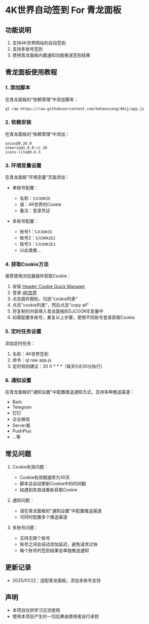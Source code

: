 # 4K世界自动签到 For 青龙面板

## 功能说明

1. 支持4K世界网站的自动签到
2. 支持多账号签到
3. 使用青龙面板内置通知功能推送签到结果

## 青龙面板使用教程

### 1. 添加脚本
在青龙面板的"依赖管理"中添加脚本：
```bash
ql raw https://raw.githubusercontent.com/mahaoxiong/4ksj/app.js
```

### 2. 依赖安装

在青龙面板的"依赖管理"中添加：
```
axios@0.26.0
cheerio@1.0.0-rc.10
iconv-lite@0.6.3
```

### 3. 环境变量设置

在青龙面板"环境变量"页面添加：

- 单账号配置：
  - 名称：`SJCOOKIE`
  - 值：4K世界的Cookie
  - 备注：登录凭证

- 多账号配置：
  - 账号1：`SJCOOKIE`
  - 账号2：`SJCOOKIE2`
  - 账号3：`SJCOOKIE3`
  - 以此类推...


### 4. 获取Cookie方法

推荐使用浏览器插件获取Cookie：
1. 安装 [Header Cookie Quick Manager](https://chromewebstore.google.com/detail/header-cookie-qrcode-case/echlhpliefhchnkmiomfpdnehakfmpfl)
2. 登录 [4K世界](https://www.4ksj.com/)
3. 点击插件图标，勾选"cookie列表"
4. 点击"cookie列表"，然后点击"copy all"
5. 将复制的内容填入青龙面板的SJCOOKIE变量中
6. 如需配置多账号，重复以上步骤，使用不同账号登录获取Cookie

### 5. 定时任务设置

添加定时任务：
1. 名称：4K世界签到
2. 命令：ql raw app.js
3. 定时规则建议：30 0 * * *（每天0点30分执行）

### 6. 通知设置

在青龙面板的"通知设置"中配置推送通知方式，支持多种推送渠道：
- Bark
- Telegram
- 钉钉
- 企业微信
- Server酱
- PushPlus
- ...等

## 常见问题

1. Cookie失效问题：
   - Cookie有效期通常为30天
   - 脚本会自动更新Cookie中的时间戳
   - 如遇到失效请重新获取Cookie

2. 通知问题：
   - 请在青龙面板的"通知设置"中配置推送渠道
   - 可同时配置多个推送渠道

3. 多账号问题：
   - 支持无限个账号
   - 账号之间会自动添加延迟，避免请求过快
   - 每个账号的签到结果会单独推送通知

## 更新记录

- 2025/01/22：适配青龙面板，添加多账号支持

## 声明

- 本项目仅供学习交流使用
- 使用本项目产生的一切后果由使用者自行承担

